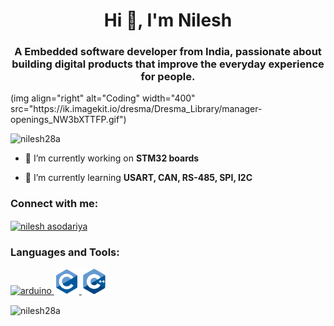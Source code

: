 <h1 align="center">Hi 👋, I'm Nilesh</h1>
<h3 align="center">A Embedded software developer from India, passionate about building digital products that improve the everyday experience for people.</h3>
(img align="right" alt="Coding" width="400" src="https://ik.imagekit.io/dresma/Dresma_Library/manager-openings_NW3bXTTFP.gif")

<p align="left"> <img src="https://komarev.com/ghpvc/?username=nilesh28a&label=Profile%20views&color=0e75b6&style=flat" alt="nilesh28a" /> </p>

- 🔭 I’m currently working on **STM32 boards**

- 🌱 I’m currently learning **USART, CAN, RS-485, SPI, I2C**

<h3 align="left">Connect with me:</h3>
<p align="left">
<a href="https://linkedin.com/in/nilesh asodariya" target="blank"><img align="center" src="https://raw.githubusercontent.com/rahuldkjain/github-profile-readme-generator/master/src/images/icons/Social/linked-in-alt.svg" alt="nilesh asodariya" height="30" width="40" /></a>
</p>

<h3 align="left">Languages and Tools:</h3>
<p align="left"> <a href="https://www.arduino.cc/" target="_blank" rel="noreferrer"> <img src="https://cdn.worldvectorlogo.com/logos/arduino-1.svg" alt="arduino" width="40" height="40"/> </a> <a href="https://www.cprogramming.com/" target="_blank" rel="noreferrer"> <img src="https://raw.githubusercontent.com/devicons/devicon/master/icons/c/c-original.svg" alt="c" width="40" height="40"/> </a> <a href="https://www.w3schools.com/cpp/" target="_blank" rel="noreferrer"> <img src="https://raw.githubusercontent.com/devicons/devicon/master/icons/cplusplus/cplusplus-original.svg" alt="cplusplus" width="40" height="40"/> </a> </p>

<p><img align="center" src="https://github-readme-stats.vercel.app/api/top-langs?username=nilesh28a&show_icons=true&locale=en&layout=compact" alt="nilesh28a" /></p>
